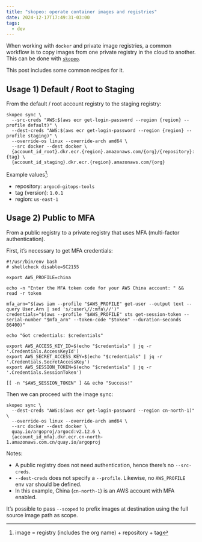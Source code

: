 ```yaml
---
title: "skopeo: operate container images and registries"
date: 2024-12-17T17:49:31-03:00
tags:
  - dev
---
```


When working with `docker` and private image registries, a common workflow is to copy images from one private registry in the cloud to another. This can be done with [`skopeo`](https://github.com/containers/skopeo/).

This post includes some common recipes for it.

## Usage 1) Default / Root to Staging

From the default / root account registry to the staging registry:

```shell
skopeo sync \
  --src-creds "AWS:$(aws ecr get-login-password --region {region} --profile default)" \
  --dest-creds "AWS:$(aws ecr get-login-password --region {region} --profile staging)" \
  --override-os linux --override-arch amd64 \
  --src docker --dest docker \
  {account_id_root}.dkr.ecr.{region}.amazonaws.com/{org}/{repository}:{tag} \
  {account_id_staging}.dkr.ecr.{region}.amazonaws.com/{org}
```

Example values[^1]:

- repository: `argocd-gitops-tools`
- tag (version): `1.0.1`
- region: `us-east-1`

[^1]: image = registry (includes the org name) + repository + tag

## Usage 2) Public to MFA

From a public registry to a private registry that uses MFA (multi-factor authentication).

First, it’s necessary to get MFA credentials:

```shell
#!/usr/bin/env bash
# shellcheck disable=SC2155

export AWS_PROFILE=china

echo -n "Enter the MFA token code for your AWS China account: " && read -r token

mfa_arn="$(aws iam --profile "$AWS_PROFILE" get-user --output text --query User.Arn | sed 's/:user\//:mfa\//')"
credentials="$(aws --profile "$AWS_PROFILE" sts get-session-token --serial-number "$mfa_arn" --token-code "$token" --duration-seconds 86400)"

echo "Got credentials: $credentials"

export AWS_ACCESS_KEY_ID=$(echo "$credentials" | jq -r '.Credentials.AccessKeyId')
export AWS_SECRET_ACCESS_KEY=$(echo "$credentials" | jq -r '.Credentials.SecretAccessKey')
export AWS_SESSION_TOKEN=$(echo "$credentials" | jq -r '.Credentials.SessionToken')

[[ -n "$AWS_SESSION_TOKEN" ] && echo "Success!"
```

Then we can proceed with the image sync:

```shell
skopeo sync \
  --dest-creds "AWS:$(aws ecr get-login-password --region cn-north-1)" \
  --override-os linux --override-arch amd64 \
  --src docker --dest docker \
  quay.io/argoproj/argocd:v2.12.6 \
  {account_id_mfa}.dkr.ecr.cn-north-1.amazonaws.com.cn/quay.io/argoproj
```

Notes:

- A public registry does not need authentication, hence there’s no `--src-creds`.
- `--dest-creds` does not specify a `--profile`. Likewise, no `AWS_PROFILE` env var should be defined.
- In this example, China (`cn-north-1`) is an AWS account with MFA enabled.

It’s possible to pass `--scoped` to prefix images at destination using the full source image path as scope.